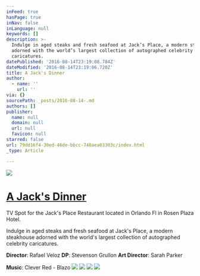 ```yaml
---
inFeed: true
hasPage: true
inNav: false
inLanguage: null
keywords: []
description: >-
  Indulge in aged steaks and fresh seafood at Jack’s Place, a modern steakhouse
  adorned with the world’s largest collection of autographed celebrity
  caricatures.
datePublished: '2016-08-14T23:19:08.784Z'
dateModified: '2016-08-14T23:19:06.720Z'
title: A Jack's Dinner
author:
  - name: ''
    url: ''
via: {}
sourcePath: _posts/2016-08-14-.md
authors: []
publisher:
  name: null
  domain: null
  url: null
  favicon: null
starred: false
url: 79dd16f4-30ed-46de-bbcc-740aea03303c/index.html
_type: Article

---
```

![](https://the-grid-user-content.s3-us-west-2.amazonaws.com/e3ecd738-1dfb-4737-a12d-b4bb2a6342ff.png)

# [A Jack's Dinner][0]

TV Spot for the Jack's Place Restaurant located in Orlando Fl in Rosen Plaza Hotel.

Indulge in aged steaks and fresh seafood at Jack's Place, a modern steakhouse adorned with the world's largest collection of autographed celebrity caricatures.

**Director**: Rafael Veloz **DP**: Stevenson Grullon **Art Director**: Sarah Parker

**Music**: Clever Red - Blazo
![](https://imgflo.herokuapp.com/graph/vahj1ThiexotieMo/36016d84fb577bc0de2ddb702e073757/passthrough.png?height=429&input=https%3A%2F%2Fthe-grid-user-content.s3-us-west-2.amazonaws.com%2F395a648c-0e35-4172-9b4e-a58f37bd9f5e.png&width=750)
![](https://the-grid-user-content.s3-us-west-2.amazonaws.com/395a648c-0e35-4172-9b4e-a58f37bd9f5e.png)
![](https://imgflo.herokuapp.com/graph/vahj1ThiexotieMo/d178f7ed9caac78ff33687556276a406/passthrough.png?height=429&input=https%3A%2F%2Fthe-grid-user-content.s3-us-west-2.amazonaws.com%2Ff2b0a38c-60f8-4ea3-a15c-9a2fec92373c.png&width=750)
![](https://the-grid-user-content.s3-us-west-2.amazonaws.com/f2b0a38c-60f8-4ea3-a15c-9a2fec92373c.png)

[0]: https://vimeo.com/172480475